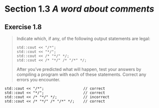 # Section 1.3 _A word about comments_

## Exercise 1.8

> Indicate which, if any, of the following output statements are legal:
> ```
> std::cout << "/*";
> std::cout << "*/";
> std::cout << /* "*/" */;
> std::cout << /* "*/" /* "/*" */;
> ```
> After you’ve predicted what will happen, test your answers by compiling a program with each of these statements. Correct any errors you encounter.

```
std::cout << "/*";                  // correct
std::cout << "*/";                  // correct
std::cout << /* "*/" */;            // incorrect
std::cout << /* "*/" /* "/*" */;    // correct
```